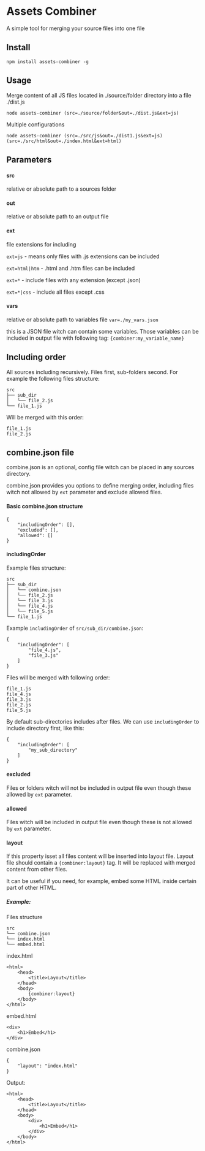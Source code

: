 Assets Combiner
===
A simple tool for merging your source files into one file

Install
---
    npm install assets-combiner -g

Usage
---
Merge content of all JS files located in ./source/folder directory into a file ./dist.js

    node assets-combiner (src=./source/folder&out=./dist.js&ext=js)
    
Multiple configurations

    node assets-combiner (src=./src/js&out=./dist1.js&ext=js) (src=./src/html&out=./index.html&ext=html)
    
Parameters
---
#### src
relative or absolute path to a sources folder

#### out
relative or absolute path to an output file

#### ext
file extensions for including

`ext=js` - means only files with .js extensions can be included

`ext=html|htm` - .html and .htm files can be included

`ext=*` - include files with any extension (except .json)

`ext=*|css` - include all files except .css

#### vars
relative or absolute path to variables file
`var=./my_vars.json`

this is a JSON file witch can contain some variables. Those variables can be included in output file with following tag: `{combiner:my_variable_name}`

Including order
---
All sources including recursively. Files first, sub-folders second. For example the following files structure:

    src
    ├── sub_dir
    │   └── file_2.js
    └── file_1.js
    
Will be merged with this order:

    file_1.js
    file_2.js

combine.json file
---
combine.json is an optional, config file witch can be placed in any sources directory.

combine.json provides you options to define merging order, including files witch not allowed by `ext` parameter and exclude allowed files.

#### Basic combine.json structure

    {
        "includingOrder": [],
        "excluded": [],
        "allowed": []
    }
    
#### includingOrder

Example files structure:

    src
    ├── sub_dir
    │   └── combine.json
    │   └── file_2.js
    │   └── file_3.js
    │   └── file_4.js
    │   └── file_5.js
    └── file_1.js
    
Example `includingOrder` of `src/sub_dir/combine.json`:

    {
        "includingOrder": [
            "file_4.js",
            "file_3.js"
        ]
    }
    
Files will be merged with following order:

    file_1.js
    file_4.js
    file_3.js
    file_2.js
    file_5.js
    
By default sub-directories includes after files. We can use `includingOrder` to include directory first, like this:

    {
        "includingOrder": [
            "my_sub_directory"
        ]
    }
    
#### excluded
Files or folders witch will not be included in output file even though these allowed by `ext` parameter.

#### allowed
Files witch will be included in output file even though these is not allowed by `ext` parameter.

#### layout
If this property isset all files content will be inserted into layout file. Layout file should contain a `{combiner:layout}` tag. It will be replaced with merged content from other files.

It can be useful if you need, for example, embed some HTML inside certain part of other HTML.

##### Example:

Files structure

    src
    └── combine.json
    └── index.html
    └── embed.html
    
index.html

    <html>
        <head>
            <title>Layout</title>
        </head>
        <body>
            {combiner:layout}
        </body>
    </html>
    
embed.html

    <div>
        <h1>Embed</h1>
    </div>
    
combine.json

    {
        "layout": "index.html"
    }
    
Output:

    <html>
        <head>
            <title>Layout</title>
        </head>
        <body>
            <div>
                <h1>Embed</h1>
            </div>
        </body>
    </html>